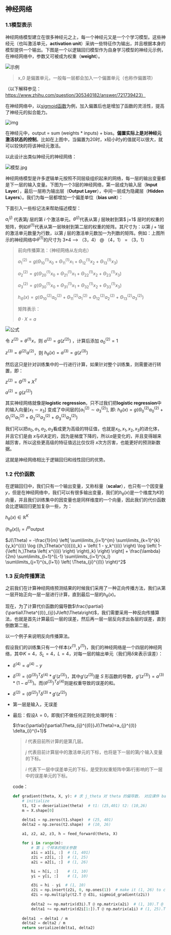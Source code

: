 ## 神经网络

### 1.1模型表示

神经网络模型建立在很多神经元之上，每一个神经元又是一个个学习模型。这些神经元（也叫激活单元，**activation unit**）采纳一些特征作为输出，并且根据本身的模型提供一个输出。下图是一个以逻辑回归模型作为自身学习模型的神经元示例，在神经网络中，参数又可被成为权重（**weight**）。

![示例](https://s2.loli.net/2022/01/14/AMe5Swam6h9kWf1.jpg)

> x_0 是偏置单元，一般每一层都会加入一个偏置单元（也称作偏置项）

（以下解释参见：https://www.zhihu.com/question/305340182/answer/721739423）

在神经网络中，以[sigmoid函数](https://www.zhihu.com/search?q=sigmoid函数&search_source=Entity&hybrid_search_source=Entity&hybrid_search_extra={"sourceType"%3A"answer"%2C"sourceId"%3A721739423})为例，加入偏置后也是增加了函数的灵活性，提高了神经元的拟合能力。

![img](https://pic2.zhimg.com/50/v2-56eb6c184c6c51bee461a714a0f2e7d9_720w.jpg?source=1940ef5c)

在神经元中，output  =  sum (weights * inputs) + bias。**偏置实际上是对神经元激活状态的控制**。比如在上图中，当偏置为20时，x较小时y的值就可以很大，就可以较快的将该神经元激活。

以此设计出类似神经元的神经网络：

![模型.jpg](https://s2.loli.net/2022/01/14/XyOij9No5qgG7RY.jpg)

神经网络模型是许多逻辑单元按照不同层级组织起来的网络，每一层的输出变量都是下一层的输入变量。下图为一个3层的神经网络，第一层成为输入层（**Input Layer**），最后一层称为输出层（**Output Layer**），中间一层成为隐藏层（**Hidden Layers**）。我们为每一层都增加一个偏差单位（**bias unit**）：

下面引入一些标记法来帮助描述模型：

$a_{i}^{\left( j \right)}$ 代表第$j$ 层的第 $i$ 个激活单元。${{\theta }^{\left( j \right)}}$代表从第 $j$ 层映射到第$ j+1$ 层时的权重的矩阵，例如${{\theta }^{\left( 1 \right)}}$代表从第一层映射到第二层的权重的矩阵。其尺寸为：以第 $j+1$层的激活单元数量为行数，以第 $j$ 层的激活单元数加一为列数的矩阵。例如：上图所示的神经网络中${{\theta }^{\left( 1 \right)}}$的尺寸为 3*4 --> （3，4） @ （4，1） = （3，1）

>前向传播算法：（神经网络从左向右）
>
>$a_{1}^{(2)}=g(\Theta _{10}^{(1)}{{x}_{0}}+\Theta _{11}^{(1)}{{x}_{1}}+\Theta _{12}^{(1)}{{x}_{2}}+\Theta _{13}^{(1)}{{x}_{3}})$
>
>$a_{2}^{(2)}=g(\Theta _{20}^{(1)}{{x}_{0}}+\Theta _{21}^{(1)}{{x}_{1}}+\Theta _{22}^{(1)}{{x}_{2}}+\Theta _{23}^{(1)}{{x}_{3}})$
>
>$a_{3}^{(2)}=g(\Theta _{30}^{(1)}{{x}_{0}}+\Theta _{31}^{(1)}{{x}_{1}}+\Theta _{32}^{(1)}{{x}_{2}}+\Theta _{33}^{(1)}{{x}_{3}})$
>
>${{h}_{\Theta }}(x)=g(\Theta _{10}^{(2)}a_{0}^{(2)}+\Theta _{11}^{(2)}a_{1}^{(2)}+\Theta _{12}^{(2)}a_{2}^{(2)}+\Theta _{13}^{(2)}a_{3}^{(2)})$
>
>矩阵表示：
>
>$\theta \cdot X=a$ 

![公式](https://s2.loli.net/2022/01/14/x85VCDQj3rpgILo.png)

令 ${{z}^{\left( 2 \right)}}={{\theta }^{\left( 1 \right)}}x$，则 ${{a}^{\left( 2 \right)}}=g({{z}^{\left( 2 \right)}})$ ，计算后添加 $a_{0}^{\left( 2 \right)}=1$

${{z}^{\left( 3 \right)}}={{\theta }^{\left( 2 \right)}}{{a}^{\left( 2 \right)}}$，则 $h_\theta(x)={{a}^{\left( 3 \right)}}=g({{z}^{\left( 3 \right)}})$

然后这只是针对训练集中的一行进行计算，如果针对整个训练集，则需要进行转置，即：

${{z}^{\left( 2 \right)}}={{\Theta }^{\left( 1 \right)}}\times {{X}^{T}}$

 ${{a}^{\left( 2 \right)}}=g({{z}^{\left( 2 \right)}})$

其实神经网络就像是**logistic regression**，只不过我们把**logistic regression**中的输入向量$\left[ x_1\sim {x_3} \right]$ 变成了中间层的$\left[ a_1^{(2)}\sim a_3^{(2)} \right]$, 即:  $h_\theta(x)=g\left( \Theta_0^{\left( 2 \right)}a_0^{\left( 2 \right)}+\Theta_1^{\left( 2 \right)}a_1^{\left( 2 \right)}+\Theta_{2}^{\left( 2 \right)}a_{2}^{\left( 2 \right)}+\Theta_{3}^{\left( 2 \right)}a_{3}^{\left( 2 \right)} \right)$ 

我们可以把$a_0, a_1, a_2, a_3$看成更为高级的特征值，也就是$x_0, x_1, x_2, x_3$的进化体，并且它们是由 $x$与$\theta$决定的，因为是梯度下降的，所以$a$是变化的，并且变得越来越厉害，所以这些更高级的特征值远比仅仅将 $x$次方厉害，也能更好的预测新数据。

这就是神经网络相比于逻辑回归和线性回归的优势。

### 1.2 代价函数

在逻辑回归中，我们只有一个输出变量，又称标量（**scalar**），也只有一个因变量$y$，但是在神经网络中，我们可以有很多输出变量，我们的$h_\theta(x)$是一个维度为$K$的向量，并且我们训练集中的因变量也是同样维度的一个向量，因此我们的代价函数会比逻辑回归更加复杂一些，为：$\newcommand{\subk}[1]{ #1_k }$

$h_\theta\left(x\right)\in \mathbb{R}^{K}$

 ${\left({h_\theta}\left(x\right)\right)}_{i}={i}^{th} \text{output}$

$J(\Theta) = -\frac{1}{m} \left[ \sum\limits_{i=1}^{m} \sum\limits_{k=1}^{k} {y_k}^{(i)} \log {(h_\Theta(x^{(i)}))_k} + \left( 1 - y_k^{(i)} \right) \log \left( 1- {\left( h_\Theta \left( x^{(i)} \right) \right)_k} \right) \right] + \frac{\lambda}{2m} \sum\limits_{l=1}^{L-1} \sum\limits_{i=1}^{s_l} \sum\limits_{j=1}^{s_{l+1}} \left( \Theta_{ji}^{(l)} \right)^2$

### 1.3 反向传播算法

之前我们在计算神经网络预测结果的时候我们采用了一种正向传播方法，我们从第一层开始正向一层一层进行计算，直到最后一层的$h_{\theta}\left(x\right)$。

现在，为了计算代价函数的偏导数$\frac{\partial}{\partial\Theta^{(l)}_{ij}}J\left(\Theta\right)$，我们需要采用一种反向传播算法，也就是首先计算最后一层的误差，然后再一层一层反向求出各层的误差，直到倒数第二层。

以一个例子来说明反向传播算法。

假设我们的训练集只有一个样本$\left({x}^{(1)},{y}^{(1)}\right)$，我们的神经网络是一个四层的神经网络，其中$K=4，S_{L}=4，L=4$，对每一层的输出单元（我们用$\delta$来表示误差）：

+ $\delta^{(4)}=a^{(4)}-y$

+ $\delta^{(3)}=\left({\Theta^{(3)}}\right)^{T}\delta^{(4)}\ast g'\left(z^{(3)}\right)$，其中$g'(z^{(3)})$是 $S$ 形函数的导数，$g'(z^{(3)})=a^{(3)}\ast(1-a^{(3)})$。而$(θ^{(3)})^{T}\delta^{(4)}$则是权重导致的误差的和。

+ $\delta^{(2)}=(\Theta^{(2)})^{T}\delta^{(3)}\ast g'(z^{(2)})$

+ 第一层是输入，无误差

+ 最后：假设$λ=0$，即我们不做任何正则化处理时有：

  $\frac{\partial}{\partial\Theta_{ij}^{(l)}}J(\Theta)=a_{j}^{(l)} \delta_{i}^{l+1}$

  > $l$ 代表目前所计算的是第几层。
  >
  > $j$ 代表目前计算层中的激活单元的下标，也将是下一层的第$j$个输入变量的下标。
  >
  > $i$ 代表下一层中误差单元的下标，是受到权重矩阵中第$i$行影响的下一层中的误差单元的下标。

  code：

  ```python
  def gradient(theta, X, y): # 求 j_theta 对 theta 的偏导数， 对应课件 backpropagation algorithm
      # initialize
      t1, t2 = deserialize(theta)  # t1: (25,401) t2: (10,26)
      m = X.shape[0]
  
      delta1 = np.zeros(t1.shape)  # (25, 401)
      delta2 = np.zeros(t2.shape)  # (10, 26)
  
      a1, z2, a2, z3, h = feed_forward(theta, X)
      
      for i in range(m):
          # 第 i 个样本的相关参数
          a1i = a1[i, :]  # (1, 401)
          z2i = z2[i, :]  # (1, 25)
          a2i = a2[i, :]  # (1, 26)
  
          hi = h[i, :]    # (1, 10)
          yi = y[i, :]    # (1, 10)
  
          d3i = hi - yi  # (1, 10)
          z2i = np.insert(z2i, 0, np.ones(1))  # make it (1, 26) to compute d2i, 添加偏置项
          d2i = np.multiply(t2.T @ d3i, sigmoid_gradient(z2i))
          
          delta2 += np.matrix(d3i).T @ np.matrix(a2i)  # (1, 10).T @ (1, 26) -> (10, 26)
          delta1 += np.matrix(d2i[1:]).T @ np.matrix(a1i) # (1, 25).T @ (1, 401) -> (25, 401)
      
      delta1  = delta1 / m
      delta2 = delta2 / m
      return serialize(delta1, delta2)
  ```

  

